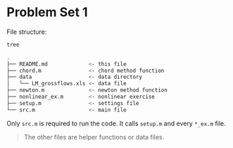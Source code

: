 # Problem Set 1

File structure:

```sh
tree

.
├── README.md             <- this file
├── chord.m               <- chord method function
├── data                  <- data directory
│   └── LM_grossflows.xls <- data file
├── newton.m              <- newton method function
├── nonlinear_ex.m        <- nonlinear exercise
├── setup.m               <- settings file
└── src.m                 <- main file
```

Only `src.m` is required to run the code. It calls `setup.m` and every `*_ex.m` file.

> The other files are helper functions or data files.

